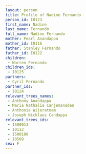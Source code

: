 ```yaml
---
layout: person
title: Profile of Nadine Fernando
person_id: I0123
first_name: Nadine
last_name: Fernando
full_name: Nadine Fernando
mother: Pearl Anandappa
mother_id: I0116
father: Stanley Fernando
father_id: I0122
children:
 - Warren Fernando
children_ids:
 - I0125
partners:
 - Cyril Fernando
partner_ids:
 - I0124
relevant_trees_names:
 - Anthony Anandappa
 - Maria Nathalia Canjemanaden
 - Anthonia Wijeratnam
 - Joseph Nicklaus Candappa
relevant_trees_ids:
 - I500013
 - I0112
 - I500100
 - I0509
sex: F
---
```


